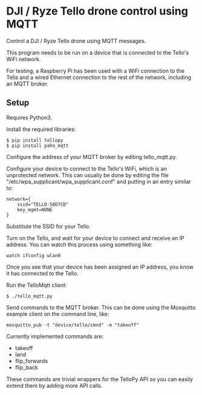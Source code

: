 # DJI / Ryze Tello drone control using MQTT

Control a DJI / Ryze Tello drone using MQTT messages.

This program needs to be run on a device that is connected to the Tello's
WiFi network.

For testing, a Raspberry Pi has been used with a WiFi connection to the
Tella and a wired Ethernet connection to the rest of the network, including
an MQTT broker.

## Setup

Requires Python3.

Install the required libraries:
```
$ pip install tellopy
$ pip install paho_mqtt
```

Configure the address of your MQTT broker by editing tello_mqtt.py.

Configure your device to connect to the Tello's WiFi, which is an
unprotected network. This can usually be done by editing the file
"/etc/wpa_supplicant/wpa_supplicant.conf" and putting in an entry
similar to:
```
network={
    ssid="TELLO-58D7CD"
    key_mgmt=NONE
}
```

Substitute the SSID for your Tello.

Turn on the Tello, and wait for your device to connect and receive
an IP address. You can watch this process using something like:
```
watch ifconfig wlan0
```

Once you see that your device has been assigned an IP address, you
know it has connected to the Tello.

Run the TelloMqtt client:
```
$ ./tello_mqtt.py
```

Send commands to the MQTT broker. This can be done using the Mosquitto
example client on the command line, like:
```
mosquitto_pub -t "device/tello/cmnd" -m "takeoff"
```

Currently implemented commands are:
 * takeoff
 * land
 * flip_forwards
 * flip_back

 These commands are trivial wrappers for the TelloPy API so you can easily
 extend them by adding more API calls.
